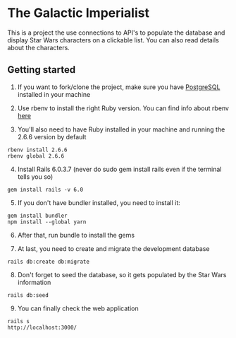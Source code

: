 # The Galactic Imperialist
This is a project the use connections to API's to populate the database and display Star Wars characters on a clickable list. You can also read details about the characters.

## Getting started
1) If you want to fork/clone the project, make sure you have [PostgreSQL](https://www.postgresql.org/) installed in your machine

2) Use rbenv to install the right Ruby version. You can find info about rbenv [here](https://github.com/rbenv/rbenv)

3) You'll also need to have Ruby installed in your machine and running the 2.6.6 version by default
```
rbenv install 2.6.6
rbenv global 2.6.6
```
4) Install Rails 6.0.3.7 (never do sudo gem install rails even if the terminal tells you so)
```
gem install rails -v 6.0
```
5) If you don't have bundler installed, you need to install it:
```
gem install bundler
npm install --global yarn
```
6) After that, run bundle to install the gems

7) At last, you need to create and migrate the development database
```
rails db:create db:migrate
```
8) Don't forget to seed the database, so it gets populated by the Star Wars information
```
rails db:seed
```
9) You can finally check the web application
```
rails s
http://localhost:3000/
```
